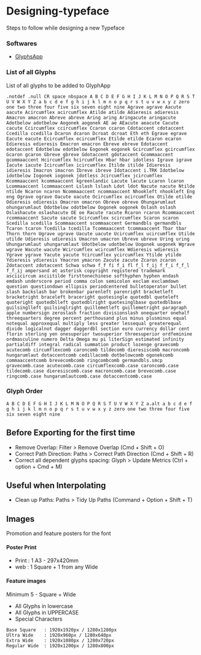 # Designing-typeface
Steps to follow while designing a new Typeface


### Softwares
- [GlyphsApp](https://glyphsapp.com/)

### List of all Glyphs
List of all glyphs to be added to GlyphApp

`
.notdef
.null
CR
space
nbspace
A
B
C
D
E
F
G
H
I
J
K
L
M
N
O
P
Q
R
S
T
U
V
W
X
Y
Z
a
b
c
d
e
f
g
h
i
j
k
l
m
n
o
p
q
r
s
t
u
v
w
x
y
z
zero
one
two
three
four
five
six
seven
eight
nine
Agrave
agrave
Aacute
aacute
Acircumflex
acircumflex
Atilde
atilde
Adieresis
adieresis
Amacron
amacron
Abreve
abreve
Aring
aring
Aringacute
aringacute
Adotbelow
adotbelow
Aogonek
aogonek
AE
ae
AEacute
aeacute
Cacute
cacute
Ccircumflex
ccircumflex
Ccaron
ccaron
Cdotaccent
cdotaccent
Ccedilla
ccedilla
Dcaron
dcaron
Dcroat
dcroat
Eth
eth
Egrave
egrave
Eacute
eacute
Ecircumflex
ecircumflex
Etilde
etilde
Ecaron
ecaron
Edieresis
edieresis
Emacron
emacron
Ebreve
ebreve
Edotaccent
edotaccent
Edotbelow
edotbelow
Eogonek
eogonek
Gcircumflex
gcircumflex
Gcaron
gcaron
Gbreve
gbreve
Gdotaccent
gdotaccent
Gcommaaccent
gcommaaccent
Hcircumflex
hcircumflex
Hbar
hbar
idotless
Igrave
igrave
Iacute
iacute
Icircumflex
icircumflex
Itilde
itilde
Idieresis
idieresis
Imacron
imacron
Ibreve
ibreve
Idotaccent
i.TRK
Idotbelow
idotbelow
Iogonek
iogonek
jdotless
Jcircumflex
jcircumflex
Kcommaaccent
kcommaaccent
kgreenlandic
Lacute
lacute
Lcaron
lcaron
Lcommaaccent
lcommaaccent
Lslash
lslash
Ldot
ldot
Nacute
nacute
Ntilde
ntilde
Ncaron
ncaron
Ncommaaccent
ncommaaccent
Nhookleft
nhookleft
Eng
eng
Ograve
ograve
Oacute
oacute
Ocircumflex
ocircumflex
Otilde
otilde
Odieresis
odieresis
Omacron
omacron
Obreve
obreve
Ohungarumlaut
ohungarumlaut
Odotbelow
odotbelow
Oogonek
oogonek
Oslash
oslash
Oslashacute
oslashacute
OE
oe
Racute
racute
Rcaron
rcaron
Rcommaaccent
rcommaaccent
Sacute
sacute
Scircumflex
scircumflex
Scaron
scaron
Scedilla
scedilla
Scommaaccent
scommaaccent
Germandbls
germandbls
Tcaron
tcaron
Tcedilla
tcedilla
Tcommaaccent
tcommaaccent
Tbar
tbar
Thorn
thorn
Ugrave
ugrave
Uacute
uacute
Ucircumflex
ucircumflex
Utilde
utilde
Udieresis
udieresis
Umacron
umacron
Ubreve
ubreve
Uring
uring
Uhungarumlaut
uhungarumlaut
Udotbelow
udotbelow
Uogonek
uogonek
Wgrave
wgrave
Wacute
wacute
Wcircumflex
wcircumflex
Wdieresis
wdieresis
Ygrave
ygrave
Yacute
yacute
Ycircumflex
ycircumflex
Ytilde
ytilde
Ydieresis
ydieresis
Ymacron
ymacron
Zacute
zacute
Zcaron
zcaron
Zdotaccent
zdotaccent
Schwa
schwa
f_f
fi
f_i
fl
f_l
f_ij
f_f_i
f_f_l
f_f_ij
ampersand
at
asterisk
copyright
registered
trademark
asciicircum
asciitilde
firsttonechinese
softhyphen
hyphen
endash
emdash
underscore
period
comma
colon
semicolon
exclam
exclamdown
question
questiondown
ellipsis
periodcentered
bulletoperator
bullet
slash
backslash
bar
brokenbar
parenleft
parenright
bracketleft
bracketright
braceleft
braceright
quotesingle
quotedbl
quoteleft
quoteright
quotedblleft
quotedblright
quotesinglbase
quotedblbase
guilsinglleft
guilsinglright
guillemetleft
guillemetright
paragraph
apple
numbersign
zeroslash
fraction
divisionslash
onequarter
onehalf
threequarters
degree
percent
perthousand
plus
minus
plusminus
equal
notequal
approxequal
multiply
less
greater
lessequal
greaterequal
divide
logicalnot
dagger
daggerdbl
section
euro
currency
dollar
cent
florin
sterling
yen
onesuperior
twosuperior
threesuperior
ordfeminine
ordmasculine
numero
Delta
Omega
mu
pi
literSign
estimated
infinity
partialdiff
integral
radical
summation
product
lozenge
gravecomb
acutecomb
circumflexcomb
caroncomb
tildecomb
dieresiscomb
macroncomb
hungarumlaut
dotaccentcomb
cedillacomb
dotbelowcomb
ogonekcomb
commaaccentcomb
brevecombcomb
ringcombcomb
germandbls.smcp
gravecomb.case
acutecomb.case
circumflexcomb.case
caroncomb.case
tildecomb.case
dieresiscomb.case
macroncomb.case
brevecomb.case
ringcomb.case
hungarumlautcomb.case
dotaccentcomb.case
`

### Glyph Order

`
A
B
C
D
E
F
G
H
I
J
K
L
M
N
O
P
Q
R
S
T
U
V
W
X
Y
Z
a.alt
a
b
c
d
e
f
g
h
i
j
k
l
m
n
o
p
q
r
s
t
u
v
w
x
y
z
zero
one
two
three
four
five
six
seven
eight
nine
`

## Before Exporting for the first time
- Remove Overlap: Filter > Remove Overlap (Cmd + Shift + O)
- Correct Path Direction: Paths > Correct Path Direction (Cmd + Shift + R)
- Correct all dependent glyphs spacing: Glyph > Update Metrics (Ctrl + option + Cmd + M)

## Useful when Interpolating
- Clean up Paths: Paths > Tidy Up Paths (Command + Option + Shift + T)

## Images
Promotion and feature posters for the font

#### Poster Print
- Print : 1 A3 - 297x420mm
- web   : 1 Square + 1 from any Wide

#### Feature images
Minimum 5 - Square + Wide

- All Glyphs in lowercase
- All Glyphs in UPPERCASE
- Special Characters

```
Base Square   : 1920x1920px / 1280x1280px
Ultra Wide    : 1920x960px / 1280x640px 
Extra Wide    : 1920x1080px / 1280x720px
Regular Wide  : 1920x1200px / 1280x800px
```
